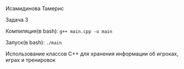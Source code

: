 Исамидинова Тамерис

Задача 3

Компиляция(в bash): `g++ main.cpp -o main`

Запуск(в bash): `./main`

Использование классов C++ для хранения информации об игроках, играх и тренировок

